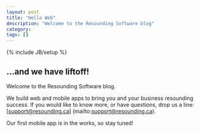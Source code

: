 ```yaml
---
layout: post
title: "Hello Web"
description: "Welcome to the Resounding Software blog"
category: 
tags: []
---
```

{% include JB/setup %}

## ...and we have liftoff! 

Welcome to the Resounding Software blog.

We build web and mobile apps to bring you and your business resounding success.
If you would like to know more, or have questions, drop us a line:
[support@resounding.ca] (mailto:support@resounding.ca).

Our first mobile app is in the works, so stay tuned!